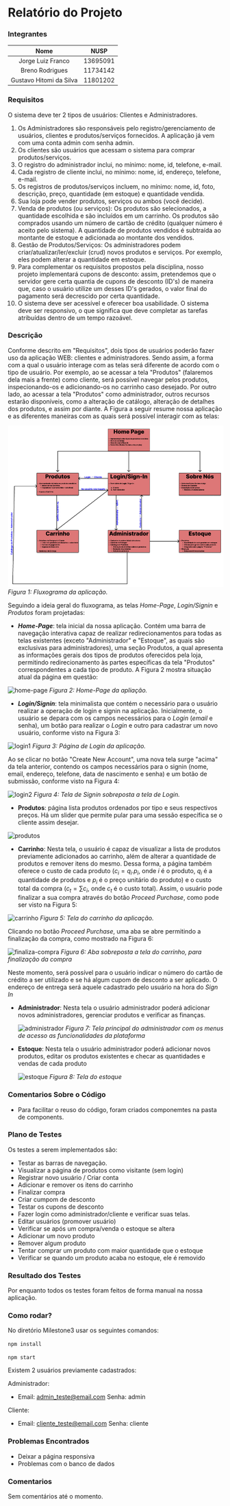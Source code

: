 
# Relatório do Projeto

### Integrantes

|          Nome           |   NUSP   |
| :---------------------: | :------: |
|    Jorge Luiz Franco    | 13695091 |
|     Breno Rodrigues     | 11734142 |
| Gustavo Hitomi da Silva | 11801202 |

### Requisitos

O sistema deve ter 2 tipos de usuários: Clientes e Administradores.

1. Os Administradores são responsáveis pelo registro/gerenciamento de usuários, clientes e produtos/serviços fornecidos. A aplicação já vem com uma conta admin com senha admin.
2. Os clientes são usuários que acessam o sistema para comprar produtos/serviços.
3. O registro do administrador inclui, no mínimo: nome, id, telefone, e-mail.
4. Cada registro de cliente inclui, no mínimo: nome, id, endereço, telefone, e-mail.
5. Os registros de produtos/serviços incluem, no mínimo: nome, id, foto, descrição, preço, quantidade (em estoque) e quantidade vendida.
6. Sua loja pode vender produtos, serviços ou ambos (você decide).
7. Venda de produtos (ou serviços): Os produtos são selecionados, a quantidade escolhida e são incluídos em um carrinho. Os produtos são comprados usando um número de cartão de crédito (qualquer número é aceito pelo sistema). A quantidade de produtos vendidos é subtraída ao montante de estoque e adicionada ao montante dos vendidos.
8. Gestão de Produtos/Serviços: Os administradores podem criar/atualizar/ler/excluir (crud) novos produtos e serviços. Por exemplo, eles podem alterar a quantidade em estoque.
9. Para complementar os requisitos propostos pela disciplina, nosso projeto implementará cupons de desconto: assim, pretendemos que o servidor gere certa quantia de cupons de desconto (ID's) de maneira que, caso o usuário utilize um desses ID's gerados, o valor final do pagamento será decrescido por certa quantidade.
10. O sistema deve ser acessível e oferecer boa usabilidade. O sistema deve ser responsivo, o que significa que deve completar as tarefas atribuídas dentro de um tempo razoável.

### Descrição

Conforme descrito em "Requisitos", dois tipos de usuários poderão fazer uso da aplicação WEB: clientes e administradores. Sendo assim, a forma com a qual o usuário interage com as telas será diferente de acordo com o tipo de usuário. Por exemplo, ao se acessar a tela "Produtos" (falaremos dela mais a frente) como cliente, será possível navegar pelos produtos, inspecionando-os e adicionando-os no carrinho caso desejado. Por outro lado, ao acessar a tela "Produtos" como administrador, outros recursos estarão disponíveis, como a alteração de catálogo, alteração de detalhes dos produtos, e assim por diante. A Figura a seguir resume nossa aplicação e as diferentes maneiras com as quais será possível interagir com as telas:

![fluxograma](../milestone1/diagrams/fluxograma.png)
_Figura 1: Fluxograma da aplicação._

Seguindo a ideia geral do fluxograma, as telas _Home-Page_, _Login/Signin_ e _Produtos_ foram projetadas:

- **_Home-Page_**: tela inicial da nossa aplicação. Contém uma barra de navegação interativa capaz de realizar redirecionamentos para todas as telas existentes (exceto "Administrador" e "Estoque", as quais são exclusivas para administradores), uma seção Produtos, a qual apresenta as informações gerais dos tipos de produtos oferecidos pela loja, permitindo redirecionamento às partes específicas da tela "Produtos" correspondentes a cada tipo de produto. A Figura 2 mostra situação atual da página em questão:

![home-page](../milestone3/imgs/)
_Figura 2: Home-Page da apliação._

- **_Login/Signin_**: tela minimalista que contém o necessário para o usuário realizar a operação de login e signin na aplicação. Inicialmente, o usuário se depara com os campos necessários para o _Login_ (_email_ e senha), um botão para realizar o _Login_ e outro para cadastrar um novo usuário, conforme visto na Figura 3:

![login1](../milestone3/imgs/)
_Figura 3: Página de Login da aplicação._

Ao se clicar no botão "Create New Account", uma nova tela surge "acima" da tela anterior, contendo os campos necessários para o signin (nome, email, endereço, telefone, data de nascimento e senha) e um botão de submissão, conforme visto na Figura 4:

![login2](../milestone3/imgs/)
_Figura 4: Tela de Signin sobreposta a tela de Login._

- **Produtos**: página lista produtos ordenados por tipo e seus respectivos preços. Há um slider que permite pular para uma sessão específica se o cliente assim desejar.

![produtos](../milestone3/imgs/)

- **Carrinho**: Nesta tela, o usuário é capaz de visualizar a lista de produtos previamente adicionados ao carrinho, além de alterar a quantidade de produtos e remover itens do mesmo. Dessa forma, a página também oferece o custo de cada produto ($c_i = q_i . p_i$, onde $i$ é o produto, $q_i$ é a quantidade de produtos e $p_i$ é o preço unitário do produto) e o custo total da compra ($c_t = \sum c_i$, onde $c_t$ é o custo total). Assim, o usuário pode finalizar a sua compra através do botão _Proceed Purchase_, como pode ser visto na Figura 5:

![carrinho](../milestone3/imgs/)
_Figura 5: Tela do carrinho da aplicação._

Clicando no botão _Proceed Purchase_, uma aba se abre permitindo a finalização da compra, como mostrado na Figura 6:

![finaliza-compra](../milestone3/imgs/)
_Figura 6: Aba sobreposta a tela do carrinho, para finalização da compra_

Neste momento, será possível para o usuário indicar o número do cartão de crédito a ser utilizado e se há algum cupom de desconto a ser aplicado. O endereço de entrega será aquele cadastrado pelo usuário na hora do _Sign In_

- **Administrador**: Nesta tela o usuário administrador poderá adicionar novos administradores, gerenciar produtos e verificar as finanças.

  ![administrador](../milestone3/imgs/)
  _Figura 7: Tela principal do administrador com os menus de acesso as funcionalidades da plataforma_

- **Estoque**: Nesta tela o usuário administrador poderá adicionar novos produtos, editar os produtos existentes e checar as quantidades e vendas de cada produto

  ![estoque](../milestone3/imgs/)
  _Figura 8: Tela do estoque_

### Comentarios Sobre o Código

- Para facilitar o reuso do código, foram criados componemtes na pasta de components.

### Plano de Testes

Os testes a serem implementados são:

- Testar as barras de navegação.
- Visualizar a página de produtos como visitante (sem login)
- Registrar novo usuário / Criar conta
- Adicionar e remover os itens do carrinho
- Finalizar compra
- Criar cumpom de desconto
- Testar os cupons de desconto
- Fazer login como administrador/cliente e verificar suas telas.
- Editar usuários (promover usuário)
- Verificar se após um compra/venda o estoque se altera
- Adicionar um novo produto
- Remover algum produto
- Tentar comprar um produto com maior quantidade que o estoque
- Verificar se quando um produto acaba no estoque, ele é removido

### Resultado dos Testes

Por enquanto todos os testes foram feitos de forma manual na nossa aplicação.

### Como rodar?

No diretório Milestone3 usar os seguintes comandos:

`npm install`

`npm start`

Existem 2 usuários previamente cadastrados:

Administrador: 
- Email: admin_teste@email.com Senha: admin

Cliente:
- Email: cliente_teste@email.com Senha: cliente

### Problemas Encontrados

- Deixar a página responsiva
- Problemas com o banco de dados

### Comentarios

Sem comentários até o momento.
